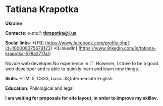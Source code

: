 # Tatiana Krapotka

**Ukraine**

**Contacts**: _e-mail_: **tkrapotka@i.ua**

**Social links**: *[FB] (https://www.facebook.com/profile.php?id=100008375679123)
                  *[LinkedIn] (https://www.linkedin.com/in/tatiana-krapotka-578a2717a/)

Novice web developer.No experience in IT. However, I strive to be a good web developer and is able to quickly learn and learn new things.

**Skills**: HTML5, CSS3, basic JS,Intermediate English

**Education**: Philological and legal

**I am waiting for proposals for site layout, in order to improve my skillov.**
